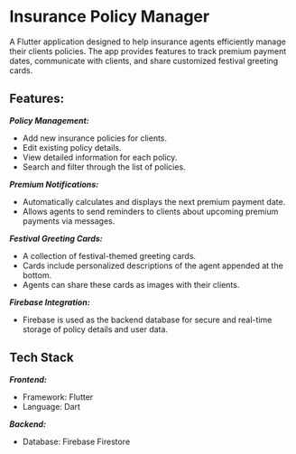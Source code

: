# **Insurance Policy Manager**

A Flutter application designed to help insurance agents efficiently manage their clients policies. The app provides features to track premium payment dates, communicate with clients, and share customized festival greeting cards.

## **Features:**

***Policy Management:***
* Add new insurance policies for clients.
* Edit existing policy details.
* View detailed information for each policy.
* Search and filter through the list of policies.

***Premium Notifications:***
* Automatically calculates and displays the next premium payment date.
* Allows agents to send reminders to clients about upcoming premium payments via messages.

***Festival Greeting Cards:***
* A collection of festival-themed greeting cards.
* Cards include personalized descriptions of the agent appended at the bottom.
* Agents can share these cards as images with their clients.

***Firebase Integration:***
* Firebase is used as the backend database for secure and real-time storage of policy details and user data.

## **Tech Stack**

***Frontend:***
* Framework: Flutter
* Language: Dart

***Backend:***
* Database: Firebase Firestore